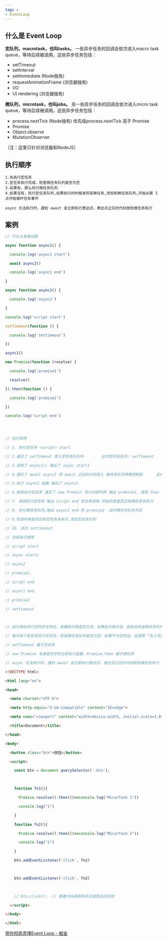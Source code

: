 ```yaml
---
tags : 
- EventLoop
---
```


## 什么是 Event Loop

**宏队列，macrotask，也叫tasks。** 一些异步任务的回调会依次进入macro task queue，等待后续被调用，这些异步任务包括：

-   setTimeout
-   setInterval
-   setImmediate (Node独有)
-   requestAnimationFrame (浏览器独有)
-   I/O
-   UI rendering (浏览器独有)

**微队列，microtask，也叫jobs。** 另一些异步任务的回调会依次进入micro task queue，等待后续被调用，这些异步任务包括：

-   process.nextTick (Node独有)    优先级process.nextTick 高于 Promise
-   Promise
-   Object.observe
-   MutationObserver

（注：这里只针对浏览器和NodeJS）

## 执行顺序
	1.先执行宏任务
	2.宏任务执行完成，检查微任务队列是否为空
	3.如果有，那么执行微任务队列
	4.如果没有，执行宏任务队列,如果执行的时候发现有微任务,添加到微任务队列,开始从第 2 点开始循环任务事件


`async 方法执行时，遇到 await 会立即执行表达式，表达式之后的代码放到微任务执行`

## 案例

```js
// 今日头条面试题

async function async1() {

  console.log('async1 start')

  await async2()

  console.log('async1 end')

}

async function async2() {

  console.log('async2')

}

console.log('script start')

setTimeout(function () {

  console.log('settimeout')

})

async1()

new Promise(function (resolve) {

  console.log('promise1')

  resolve()

}).then(function () {

  console.log('promise2')

})

console.log('script end')

  
  

// 执行顺序

// 1. 执行宏任务 <script> start

// 2.遇见了 setTimeout 放入宏任务队列中        此时宏任务队列: setTimeout

// 3.调用了 async1() 输出了 async start1

// 4.遇见了 await async2 将 await 之后的代码放入 微任务队列转移控制权      此时 微任务队列: log("async1 end")

// 5.执行 async2 函数 输出了 async2

// 6.继续执行宏任务 遇见了 new Promist 执行内部代码 输出 promise1, 发现 then 内部还有代码加入到微任务队列 此时微任务队列 : log("async1 end") log('promise2')

// 7. 继续执行宏任务 输出 script end 宏任务结束.开始检查是否还有微任务未执行

// 8. 执行微任务队列,输出 async1 end 和 promise2  此时微任务队列为空

// 9.检查时候是否还有宏任务未执行,发现宏任务队列

// 10. 执行 settimeout

// 总结执行顺序

// script start

// async start1

// async2

// promise1

// script end

// async1 end

// promise2

// settimeout

  

// 执行栈在执行完同步任务后，查看执行栈是否为空。如果执行栈为空，就会去检查微任务队列是否为空，如果为空的话，就执行宏任务，否则就一次性执行完所有微任务。

// 每次单个宏任务执行完毕后，检查微任务队列是否为空，如果不为空的话，会按照 “先入先出” 的规则全部执行完微任务后，然后再执行宏任务，如此循环。

// setTimeout 属于宏任务

// new Promise 本身是同步的立即执行函数，Promise.then 属于微任务

// async 方法执行时，遇到 await 会立即执行表达式，表达式之后的代码放到微任务执行
```


```html
<!DOCTYPE html>

<html lang="en">

<head>

  <meta charset="UTF-8">

  <meta http-equiv="X-UA-Compatible" content="IE=edge">

  <meta name="viewport" content="width=device-width, initial-scale=1.0">

  <title>Document</title>

</head>

<body>

  <button class="btn">按钮</button>

  <script>

    const btn = document.querySelector('.btn');

  

    function fn1(){

      Promise.resolve().then(()=>console.log("MicorTask 1"))

      console.log("1")

    }

    function fn2(){

      Promise.resolve().then(()=>console.log("MicorTask 2"))

      console.log("2")

    }

    btn.addEventListener('click', fn1)

  

    btn.addEventListener('click', fn2)

  

    // btn.click();  // 看看代码调用和手动调用去区别吧

  </script>

</body>

</html>
```


[带你彻底弄懂Event Loop - 掘金](https://juejin.cn/post/6844903670291628046)